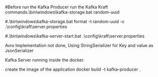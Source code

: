#Before run the Kafka Producer run the Kafka Kraft commands.\bin\windows\kafka-storage.bat random-uuid

#.\bin\windows\kafka-storage.bat format -t random-uuid -c .\config\kraft\server.properties

#.\bin\windows\kafka-server-start.bat .\config\kraft\server.properties

Avro Implementation not done,
Using StringSerializer for Key and value as JsonSerializer 

Kafka Server running inside the docker.

create the image of the application 
                    docker build -t kafka-producer .

